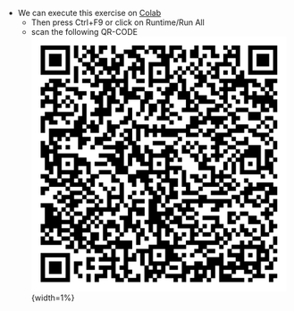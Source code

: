 * We can execute this exercise on [Colab](https://colab.research.google.com/github/patrickhaddadteaching/TRNG_ex3/blob/main/TRNG_ex3_nb.ipynb)
    * Then press Ctrl+F9 or click on Runtime/Run All
    * scan the following QR-CODE
![A nice image.](qr-code-pin1.png){width=1%}    
